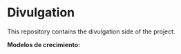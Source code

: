 # Divulgation
This repository contains the divulgation side of the project.

**Modelos de crecimiento:**
